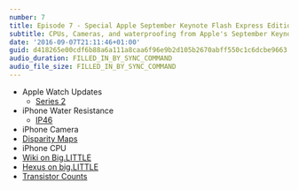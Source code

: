 ```yaml
---
number: 7
title: Episode 7 - Special Apple September Keynote Flash Express Edition™
subtitle: CPUs, Cameras, and waterproofing from Apple's September Keynote
date: '2016-09-07T21:11:46+01:00'
guid: d418265e00cdf6b88a6a111a8caa6f96e9b2d105b2670abff550c1c6dcbe9663
audio_duration: FILLED_IN_BY_SYNC_COMMAND
audio_file_size: FILLED_IN_BY_SYNC_COMMAND
---
```


* Apple Watch Updates
  * [Series 2](http://www.apple.com/apple-watch-series-2/)
* iPhone Water Resistance
  * [IP46](https://en.wikipedia.org/wiki/IP_Code)
* iPhone Camera
 * [Disparity Maps](http://docs.opencv.org/3.0-beta/doc/py_tutorials/py_calib3d/py_depthmap/py_depthmap.html)
* iPhone CPU
 * [Wiki on Big.LITTLE](https://en.wikipedia.org/wiki/ARM_big.LITTLE)
 * [Hexus on big.LITTLE](http://hexus.net/tech/tech-explained/cpu/48693-tech-explained-arm-biglittle-processing/)
 * [Transistor Counts](https://en.wikipedia.org/wiki/Transistor_count#Microprocessors)
